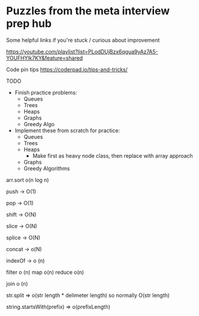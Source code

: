 # Puzzles from the meta interview prep hub


Some helpful links if you're stuck / curious about improvement

https://youtube.com/playlist?list=PLodDUjBzx6qgua9yAz7A5-YOUFHYlk7KY&feature=shared


Code pin tips
https://coderpad.io/tips-and-tricks/


TODO 
- Finish practice problems:
  - Queues
  - Trees
  - Heaps
  - Graphs
  - Greedy Algo
- Implement these from scratch for practice:
  - Queues
  - Trees
  - Heaps
    - Make first as heavy node class, then replace with array approach
  - Graphs
  - Greedy Algorithms


arr.sort o(n log n)

push -> O(1)

pop -> O(1)

shift -> O(N)

slice -> O(N)

splice -> O(N)

concat -> o(N)

indexOf -> o (n)

filter o (n)
map o(n)
reduce o(n)

join o (n)

str.split => o(str length * delimeter length) so normally O(str length)


string.startsWith(prefix) => o(prefixLength)